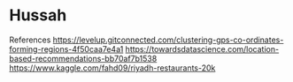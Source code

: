 # Hussah
References
https://levelup.gitconnected.com/clustering-gps-co-ordinates-forming-regions-4f50caa7e4a1
https://towardsdatascience.com/location-based-recommendations-bb70af7b1538
https://www.kaggle.com/fahd09/riyadh-restaurants-20k
